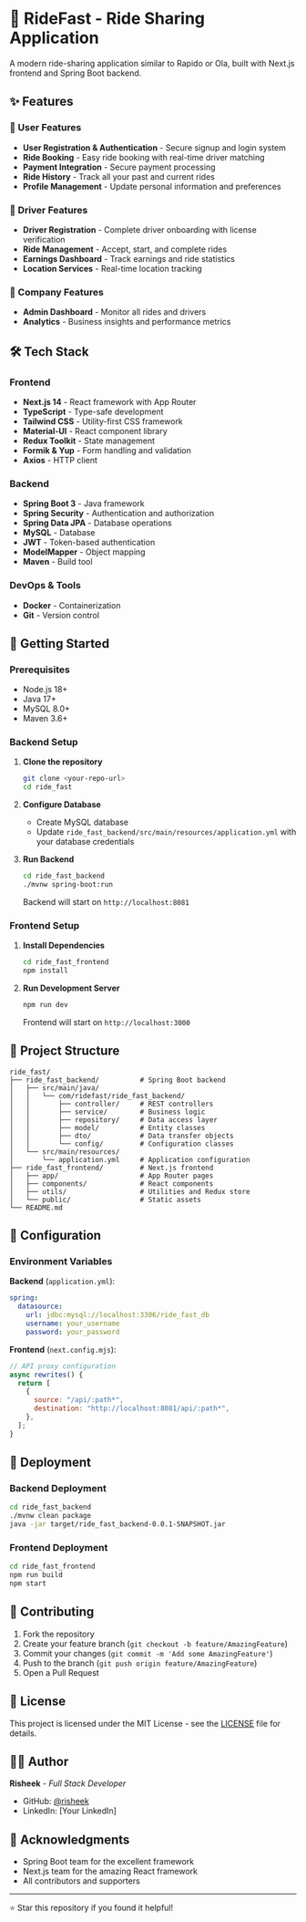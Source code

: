 # 🚗 RideFast - Ride Sharing Application

A modern ride-sharing application similar to Rapido or Ola, built with Next.js frontend and Spring Boot backend.

## ✨ Features

### 🚀 User Features
- **User Registration & Authentication** - Secure signup and login system
- **Ride Booking** - Easy ride booking with real-time driver matching
- **Payment Integration** - Secure payment processing
- **Ride History** - Track all your past and current rides
- **Profile Management** - Update personal information and preferences

### 🚗 Driver Features
- **Driver Registration** - Complete driver onboarding with license verification
- **Ride Management** - Accept, start, and complete rides
- **Earnings Dashboard** - Track earnings and ride statistics
- **Location Services** - Real-time location tracking

### 🏢 Company Features
- **Admin Dashboard** - Monitor all rides and drivers
- **Analytics** - Business insights and performance metrics

## 🛠️ Tech Stack

### Frontend
- **Next.js 14** - React framework with App Router
- **TypeScript** - Type-safe development
- **Tailwind CSS** - Utility-first CSS framework
- **Material-UI** - React component library
- **Redux Toolkit** - State management
- **Formik & Yup** - Form handling and validation
- **Axios** - HTTP client

### Backend
- **Spring Boot 3** - Java framework
- **Spring Security** - Authentication and authorization
- **Spring Data JPA** - Database operations
- **MySQL** - Database
- **JWT** - Token-based authentication
- **ModelMapper** - Object mapping
- **Maven** - Build tool

### DevOps & Tools
- **Docker** - Containerization
- **Git** - Version control

## 🚀 Getting Started

### Prerequisites
- Node.js 18+ 
- Java 17+
- MySQL 8.0+
- Maven 3.6+

### Backend Setup

1. **Clone the repository**
   ```bash
   git clone <your-repo-url>
   cd ride_fast
   ```

2. **Configure Database**
   - Create MySQL database
   - Update `ride_fast_backend/src/main/resources/application.yml` with your database credentials

3. **Run Backend**
   ```bash
   cd ride_fast_backend
   ./mvnw spring-boot:run
   ```
   Backend will start on `http://localhost:8081`

### Frontend Setup

1. **Install Dependencies**
   ```bash
   cd ride_fast_frontend
   npm install
   ```

2. **Run Development Server**
   ```bash
   npm run dev
   ```
   Frontend will start on `http://localhost:3000`

## 📁 Project Structure

```
ride_fast/
├── ride_fast_backend/          # Spring Boot backend
│   ├── src/main/java/
│   │   └── com/ridefast/ride_fast_backend/
│   │       ├── controller/     # REST controllers
│   │       ├── service/        # Business logic
│   │       ├── repository/     # Data access layer
│   │       ├── model/          # Entity classes
│   │       ├── dto/            # Data transfer objects
│   │       └── config/         # Configuration classes
│   └── src/main/resources/
│       └── application.yml     # Application configuration
├── ride_fast_frontend/         # Next.js frontend
│   ├── app/                    # App Router pages
│   ├── components/             # React components
│   ├── utils/                  # Utilities and Redux store
│   └── public/                 # Static assets
└── README.md
```

## 🔧 Configuration

### Environment Variables

**Backend** (`application.yml`):
```yaml
spring:
  datasource:
    url: jdbc:mysql://localhost:3306/ride_fast_db
    username: your_username
    password: your_password
```

**Frontend** (`next.config.mjs`):
```javascript
// API proxy configuration
async rewrites() {
  return [
    {
      source: "/api/:path*",
      destination: "http://localhost:8081/api/:path*",
    },
  ];
}
```

## 🚀 Deployment

### Backend Deployment
```bash
cd ride_fast_backend
./mvnw clean package
java -jar target/ride_fast_backend-0.0.1-SNAPSHOT.jar
```

### Frontend Deployment
```bash
cd ride_fast_frontend
npm run build
npm start
```

## 🤝 Contributing

1. Fork the repository
2. Create your feature branch (`git checkout -b feature/AmazingFeature`)
3. Commit your changes (`git commit -m 'Add some AmazingFeature'`)
4. Push to the branch (`git push origin feature/AmazingFeature`)
5. Open a Pull Request

## 📝 License

This project is licensed under the MIT License - see the [LICENSE](LICENSE) file for details.

## 👨‍💻 Author

**Risheek** - *Full Stack Developer*

- GitHub: [@risheek](https://github.com/risheek)
- LinkedIn: [Your LinkedIn]

## 🙏 Acknowledgments

- Spring Boot team for the excellent framework
- Next.js team for the amazing React framework
- All contributors and supporters

---

⭐ Star this repository if you found it helpful!
